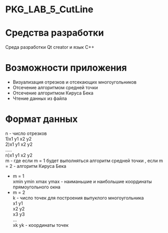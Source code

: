 # PKG_LAB_5_CutLine
# Средства разработки
Среда разработки Qt creator и язык C++
# Возможности приложения
* Визуализация отрезков и отсекающих многоугольников
* Отсечение алгоритмом средней точки
* Отсечение алгоритмом Кируса Бека
* Чтение данных из файла
# Формат данных
 n  - число отрезков  
 1)x1 y1 x2 y2  
 2)x1 y1 x2 y2    
 .....  
 n)x1 y1 x2 y2  
 m - где если m = 1 будет выполняться алгоритм средней точки , если m = 2 - алгоритм Кируса Бека  
 * m = 1   
 xmin ymin xmax ymax - наиманьшие и наибольшие координаты прямоугольного окна
 * m = 2  
 k - число точек для построения выпуклого многоугольника  
 x1 y1  
 x2 y2  
 x3 y3  
 ...  
 xk yk - координаты точек
 
